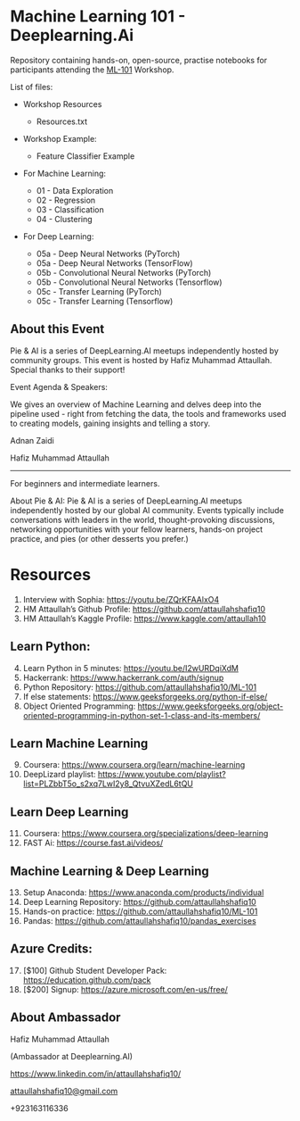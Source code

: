 # Machine Learning 101 - Deeplearning.Ai

Repository containing hands-on, open-source, practise notebooks for participants attending the [ML-101](https://www.facebook.com/events/429419051422702) Workshop.

List of files:

- Workshop Resources
  - Resources.txt
  
- Workshop Example:
  - Feature Classifier Example

- For Machine Learning:
  - 01 - Data Exploration
  - 02 - Regression
  - 03 - Classification
  - 04 - Clustering

- For Deep Learning:
  - 05a - Deep Neural Networks (PyTorch)
  - 05a - Deep Neural Networks (TensorFlow)
  - 05b - Convolutional Neural Networks (PyTorch)
  - 05b - Convolutional Neural Networks (Tensorflow)
  - 05c - Transfer Learning (PyTorch)
  - 05c - Transfer Learning (Tensorflow)



## About this Event
Pie & AI is a series of DeepLearning.AI meetups independently hosted by community groups. This event is hosted by Hafiz Muhammad Attaullah. Special thanks to their support!

Event Agenda & Speakers:

We gives an overview of Machine Learning and delves deep into the pipeline used - right from fetching the data, the tools and frameworks used to creating models, gaining insights and telling a story.


Adnan Zaidi

Hafiz Muhammad Attaullah
___________

For beginners and intermediate learners.



About Pie & AI: Pie & AI is a series of DeepLearning.AI meetups independently hosted by our global AI community. Events typically include conversations with leaders in the world, thought-provoking discussions, networking opportunities with your fellow learners, hands-on project practice, and pies (or other desserts you prefer.)




# Resources




1.	Interview with Sophia: https://youtu.be/ZQrKFAAlxO4
2.	HM Attaullah’s Github Profile: https://github.com/attaullahshafiq10
3.	HM Attaullah’s Kaggle Profile: https://www.kaggle.com/attaullah10

## Learn Python:
4.	Learn Python in 5 minutes: https://youtu.be/I2wURDqiXdM
5.	Hackerrank:  https://www.hackerrank.com/auth/signup
6.	Python Repository: https://github.com/attaullahshafiq10/ML-101
7.	If else statements: https://www.geeksforgeeks.org/python-if-else/
8.	Object Oriented Programming: https://www.geeksforgeeks.org/object-oriented-programming-in-python-set-1-class-and-its-members/
## Learn Machine Learning
9.	Coursera: https://www.coursera.org/learn/machine-learning
10.	DeepLizard playlist: https://www.youtube.com/playlist?list=PLZbbT5o_s2xq7LwI2y8_QtvuXZedL6tQU
## Learn Deep Learning
11.	Coursera: https://www.coursera.org/specializations/deep-learning
12.	FAST Ai: https://course.fast.ai/videos/
## Machine Learning & Deep Learning
13.	 Setup Anaconda: https://www.anaconda.com/products/individual
14.	Deep Learning Repository: https://github.com/attaullahshafiq10
15.	Hands-on practice: https://github.com/attaullahshafiq10/ML-101
16.	Pandas: https://github.com/attaullahshafiq10/pandas_exercises
## Azure Credits:
17.	[$100] Github Student Developer Pack: https://education.github.com/pack
18.	[$200] Signup: https://azure.microsoft.com/en-us/free/





## About Ambassador
Hafiz Muhammad Attaullah

(Ambassador at Deeplearning.AI)

https://www.linkedin.com/in/attaullahshafiq10/

attaullahshafiq10@gmail.com

+923163116336
